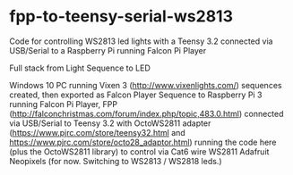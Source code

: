 # fpp-to-teensy-serial-ws2813
Code for controlling WS2813 led lights with a Teensy 3.2 connected via USB/Serial to a Raspberry Pi running Falcon Pi Player

Full stack from Light Sequence to LED

Windows 10 PC
   running
Vixen 3 (http://www.vixenlights.com/)
   sequences created, then exported as Falcon Player Sequence to
Raspberry Pi 3 running Falcon Pi Player, FPP (http://falconchristmas.com/forum/index.php/topic,483.0.html)
   connected via USB/Serial to
Teensy 3.2 with OctoWS2811 adapter (https://www.pjrc.com/store/teensy32.html and https://www.pjrc.com/store/octo28_adaptor.html)
   running the code here (plus the OctoWS2811 library) to control via Cat6 wire
WS2811 Adafruit Neopixels (for now. Switching to WS2813 / WS2818 leds.)
